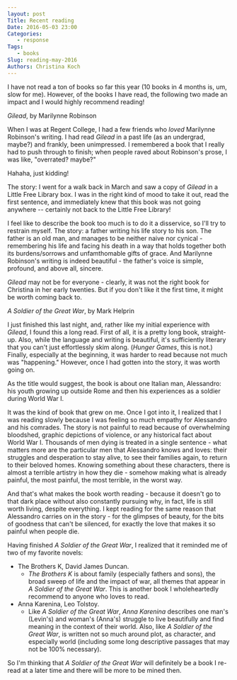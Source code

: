 ```yaml
---
layout: post
Title: Recent reading
Date: 2016-05-03 23:00
Categories: 
   - response
Tags: 
   - books
Slug: reading-may-2016
Authors: Christina Koch
---
```


I have not read a ton of books so far this year (10 books in 4 months is, um, 
slow for me).  However, of the books I have read, the following two made an 
impact and I would highly recommend reading!  

*Gilead*, by Marilynne Robinson

When I was at Regent College, I had a few friends who *loved* Marilynne 
Robinson's writing.  I had read *Gilead* in a past life (as an undergrad, maybe?) 
and frankly, been unimpressed.  I remembered a book that I really had to 
push through to finish; when people raved about Robinson's prose, I was 
like, "overrated? maybe?"  

Hahaha, just kidding!  

The story: I went for a walk back in March and saw a copy 
of *Gilead* in a Little Free 
Library box.  I was in the right kind of mood to take it out, read 
the first sentence, and immediately knew that this book was not going 
anywhere -- certainly not back to the Little Free Library!  

I feel like to describe the book too much is to do it a disservice, so I'll 
try to restrain myself.  The story: a father writing his life story to his 
son.  The father is an old man, and manages to be 
neither naive nor cynical - remembering 
his life and facing his death in a way that holds together both its 
burdens/sorrows and unfamthomable gifts of grace.  And 
Marilynne Robinson's writing is indeed beautiful - the father's voice 
is simple, profound, and above all, sincere.  

*Gilead* may not be for everyone - clearly, it was not the right book 
for Christina in her early twenties.  But if you don't like it the first time,
it might be worth coming back to.  

*A Soldier of the Great War*, by Mark Helprin

I just finished this last night, and, rather like my initial experience 
with *Gilead*, I found this a long read.  First of all, it is a pretty long 
book, straight-up.  Also, while the language and writing is beautiful, 
it's sufficiently literary that you can't just effortlessly skim along. (*Hunger 
Games*, this is not.)  Finally, 
especially at the beginning, it was 
harder to read because not much was "happening."  However, 
once I had gotten into the story, it was worth going on. 

As the title would suggest, the book is about one Italian man, 
Alessandro: his youth growing up outside Rome and then his 
experiences as a soldier during World War I.  

It was the kind of book that grew on me.  Once I got into it, I realized 
that I was reading slowly because I was feeling so much empathy for 
Alessandro and his comrades.  The story is not painful to read 
because of overwhelming bloodshed, graphic depictions of violence, or 
any historical fact about World War I.  Thousands of men dying is treated 
in a single sentence - what matters more are the particular men that 
Alessandro knows and loves: their struggles and desperation to stay alive, 
to see their families again, to return to their beloved homes.  Knowing 
something about these characters, there is almost a terrible artistry 
in how they die - somehow making what is already painful, the most painful, 
the most terrible, in the worst way.  

And that's what makes the book worth reading - because it doesn't go to 
that dark place without also constantly pursuing why, in 
fact, life is still worth living, despite everything.  I kept 
reading for the same reason that Alessandro carries 
on in the story - for the glimpses of beauty, for the bits of goodness that 
can't be silenced, for exactly the love that makes it so painful when 
people die.  

Having finished *A Soldier of the Great War*, I realized that it reminded me of 
two of my favorite novels: 

* The Brothers K, David James Duncan. 
	* *The Brothers K* is about family (especially fathers and sons), 
	the broad sweep of life and the impact of war, all themes that appear 
	in *A Soldier of the Great War*.  This is another book I wholeheartedly 
	recommend to anyone who loves to read.  
* Anna Karenina, Leo Tolstoy. 
	* Like *A Soldier of the Great War*, *Anna Karenina* describes one 
	man's (Levin's) and woman's (Anna's) struggle to live beautifully 
	and find meaning in the context of their world.  Also, like  *A Soldier 
	of the Great War*, is written not so much around plot, as character, 
	and especially world (including some long descriptive passages that may 
	not be 100% necessary).

So I'm thinking that *A Soldier of the Great War* will 
definitely be a book I re-read at a later 
time and there will be more to be mined then.  